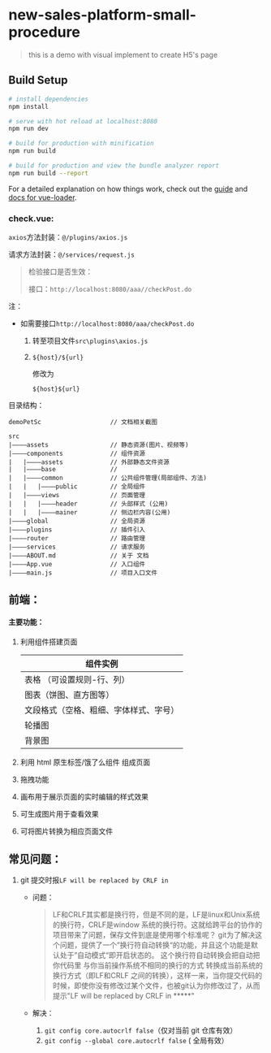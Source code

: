 # new-sales-platform-small-procedure

> this is a demo with visual implement to create H5's page 

## Build Setup

``` bash
# install dependencies
npm install

# serve with hot reload at localhost:8080
npm run dev

# build for production with minification
npm run build

# build for production and view the bundle analyzer report
npm run build --report
```

For a detailed explanation on how things work, check out the [guide](http://vuejs-templates.github.io/webpack/) and [docs for vue-loader](http://vuejs.github.io/vue-loader).



### check.vue:

`axios`方法封装：`@/plugins/axios.js`

请求方法封装：`@/services/request.js`

> 检验接口是否生效：
>
> 
>
> 接口：`http://localhost:8080/aaa//checkPost.do`

注：

- 如需要接口`http://localhost:8080/aaa/checkPost.do`

  1. 转至项目文件`src\plugins\axios.js`

  2. `${host}/${url}` 

     修改为

     `${host}${url}`

目录结构：

```
demoPetSc					// 文档相关截图
```

```
src
|————assets 				// 静态资源(图片、视频等)
|————components				// 组件资源
|	|————assets				// 外部静态文件资源
|	|————base				// 
|	|————common				// 公共组件管理(局部组件、方法)
|	|	|————public			// 全局组件
|	|————views				// 页面管理
|	|	|————header			// 头部样式 (公用)
|	|	|————mainer			// 侧边栏内容(公用)
|————global					// 全局资源
|————plugins				// 插件引入
|————router					// 路由管理
|————services				// 请求服务
|————ABOUT.md				// 关于 文档
|————App.vue				// 入口组件
|————main.js				// 项目入口文件
```

## 前端：

#### 主要功能：

1. 利用组件搭建页面

   | 组件实例                               |
   | -------------------------------------- |
   | 表格 （可设置规则-行、列）             |
   | 图表（饼图、直方图等）                 |
   | 文段格式（空格、粗细、字体样式、字号） |
   | 轮播图                                 |
   | 背景图                                 |

2. 利用 html 原生标签/饿了么组件 组成页面

3. 拖拽功能

4. 画布用于展示页面的实时编辑的样式效果

5. 可生成图片用于查看效果

6. 可将图片转换为相应页面文件



## 常见问题：

1. git 提交时报`LF will be replaced by CRLF in`

   - 问题：

     > LF和CRLF其实都是换行符，但是不同的是，LF是linux和Unix系统的换行符，CRLF是window 系统的换行符。这就给跨平台的协作的项目带来了问题，保存文件到底是使用哪个标准呢？ git为了解决这个问题，提供了一个”换行符自动转换“的功能，并且这个功能是默认处于”自动模式“即开启状态的。
     > 这个换行符自动转换会把自动把你代码里 与你当前操作系统不相同的换行的方式 转换成当前系统的换行方式（即LF和CRLF 之间的转换），这样一来，当你提交代码的时候，即使你没有修改过某个文件，也被git认为你修改过了，从而提示"LF will be replaced by CRLF in *****"

   - 解决：

     1. `git config core.autocrlf false`（仅对当前 git 仓库有效）
     2. `git config --global core.autocrlf false` ( 全局有效）

